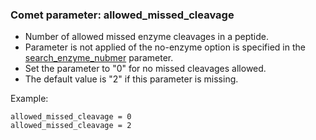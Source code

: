 ### Comet parameter: allowed_missed_cleavage

- Number of allowed missed enzyme cleavages in a peptide.
- Parameter is not applied of the no-enzyme option is specified
in the [search_enzyme_nubmer](search_enzyme_number.html) parameter.
- Set the parameter to "0" for no missed cleavages allowed.
- The default value is "2" if this parameter is missing.

Example:
```
allowed_missed_cleavage = 0
allowed_missed_cleavage = 2
```
